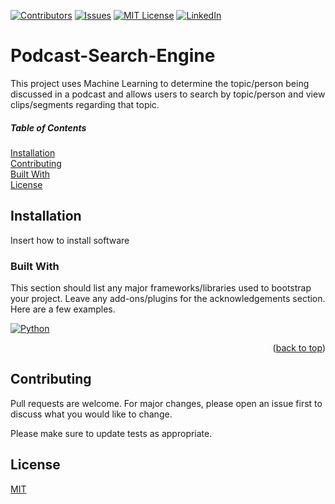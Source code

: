 [![Contributors][contributors-shield]][contributors-url]
[![Issues][issues-shield]][issues-url]
[![MIT License][license-shield]][license-url]
[![LinkedIn][linkedin-shield]][linkedin-url]

# Podcast-Search-Engine

This project uses Machine Learning to determine the topic/person being discussed in a podcast and allows users to search by topic/person and view clips/segments regarding that topic.

##### Table of Contents

[Installation](#installation)  
[Contributing](#contributing)  
[Built With](#built-with)  
[License](#license)  

## Installation

Insert how to install software

### Built With

This section should list any major frameworks/libraries used to bootstrap your project. Leave any add-ons/plugins for the acknowledgements section. Here are a few examples.

[![Python][python-shield]][python-url]

<p align="right">(<a href="#readme-top">back to top</a>)</p>


## Contributing

Pull requests are welcome. For major changes, please open an issue first
to discuss what you would like to change.

Please make sure to update tests as appropriate.

## License

[MIT](https://choosealicense.com/licenses/mit/)


<!-- MARKDOWN LINKS & IMAGES -->
[contributors-shield]: https://img.shields.io/github/contributors/othneildrew/Best-README-Template.svg?style=for-the-badge
[contributors-url]: https://github.com/skelkelian/Podcast-Search-Engine/graphs/contributors
[issues-shield]: https://img.shields.io/github/issues/othneildrew/Best-README-Template.svg?style=for-the-badge
[issues-url]: https://github.com/skelkelian/Podcast-Search-Engine/issues
[commits-shield]: https://img.shields.io/github/commit-activity/y/skelkelian/Podcast-Search-Engine
[commits-url]: https://github.com/skelkelian/Podcast-Search-Engine/graphs/commit-activity
[license-shield]: https://img.shields.io/github/license/othneildrew/Best-README-Template.svg?style=for-the-badge
[license-url]: https://choosealicense.com/licenses/mit/
[linkedin-shield]: https://img.shields.io/badge/-LinkedIn-black.svg?style=for-the-badge&logo=linkedin&colorB=555
[linkedin-url]: https://www.linkedin.com/in/skelkelian/
[python-shield]: https://img.shields.io/badge/python-3670A0?style=for-the-badge&logo=python&logoColor=ffdd54
[python-url]: https://www.python.org

